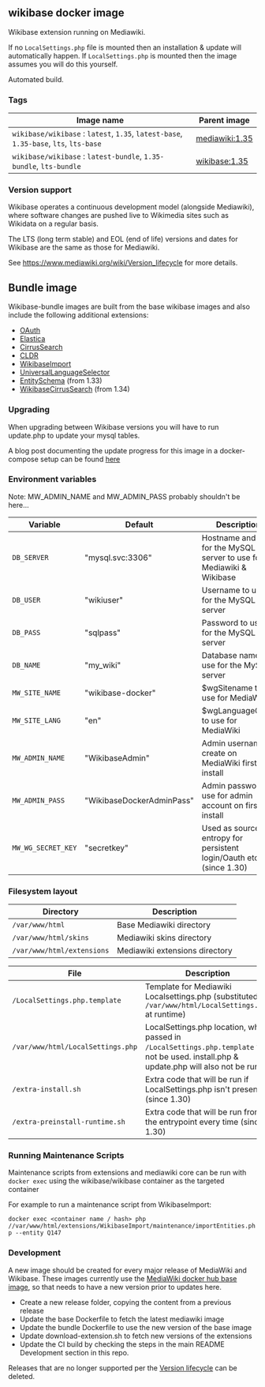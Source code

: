 ## wikibase docker image

Wikibase extension running on Mediawiki.

If no `LocalSettings.php` file is mounted then an installation & update will automatically happen.
If `LocalSettings.php` is mounted then the image assumes you will do this yourself.

Automated build.

### Tags

Image name                                                                               | Parent image
-------------------------------------------------------------------------------------    | ------------------------
`wikibase/wikibase` : `latest`, `1.35`, `latest-base`, `1.35-base`, `lts`, `lts-base`    | [mediawiki:1.35](https://hub.docker.com/_/mediawiki/)
`wikibase/wikibase` : `latest-bundle`, `1.35-bundle`, `lts-bundle`                       | [wikibase:1.35](https://hub.docker.com/r/wikibase/wikibase/)

### Version support

Wikibase operates a continuous development model (alongside Mediawiki), where software changes are pushed live to Wikimedia sites such as Wikidata on a regular basis.

The LTS (long term stable) and EOL (end of life) versions and dates for Wikibase are the same as those for Mediawiki.

See https://www.mediawiki.org/wiki/Version_lifecycle for more details.

## Bundle image
Wikibase-bundle images are built from the base wikibase images and also include the following additional extensions:
- [OAuth](https://www.mediawiki.org/wiki/Extension:OAuth)
- [Elastica](https://www.mediawiki.org/wiki/Extension:Elastica)
- [CirrusSearch](https://www.mediawiki.org/wiki/Extension:CirrusSearch)
- [CLDR](https://www.mediawiki.org/wiki/Extension:CLDR)
- [WikibaseImport](https://github.com/filbertkm/WikibaseImport)
- [UniversalLanguageSelector](https://www.mediawiki.org/wiki/Extension:UniversalLanguageSelector)
- [EntitySchema](https://www.mediawiki.org/wiki/Extension:EntitySchema) (from 1.33)
- [WikibaseCirrusSearch](https://www.mediawiki.org/wiki/Extension:WikibaseCirrusSearch) (from 1.34)

### Upgrading

When upgrading between Wikibase versions you will have to run update.php to update your mysql tables.

A blog post documenting the update progress for this image in a docker-compose setup can be found [here](https://addshore.com/2019/01/wikibase-docker-mediawiki-wikibase-update/)


### Environment variables

Note: MW_ADMIN_NAME and MW_ADMIN_PASS probably shouldn't be here...

Variable          | Default                   | Description
------------------|  -------------------------| ----------
`DB_SERVER`       | "mysql.svc:3306"          | Hostname and port for the MySQL server to use for Mediawiki & Wikibase
`DB_USER`         | "wikiuser"                | Username to use for the MySQL server
`DB_PASS`         | "sqlpass"                 | Password to use for the MySQL server
`DB_NAME`         | "my_wiki"                 | Database name to use for the MySQL server
`MW_SITE_NAME`    | "wikibase-docker"         | $wgSitename to use for MediaWiki
`MW_SITE_LANG`    | "en"                      | $wgLanguageCode to use for MediaWiki
`MW_ADMIN_NAME`   | "WikibaseAdmin"           | Admin username to create on MediaWiki first install
`MW_ADMIN_PASS`   | "WikibaseDockerAdminPass" | Admin password to use for admin account on first install
`MW_WG_SECRET_KEY`| "secretkey"               | Used as source of entropy for persistent login/Oauth etc..(since 1.30)

### Filesystem layout

Directory                         | Description
--------------------------------- | ------------------------------------------------------------------------------
`/var/www/html`                   | Base Mediawiki directory
`/var/www/html/skins`             | Mediawiki skins directory
`/var/www/html/extensions`        | Mediawiki extensions directory

File                              | Description
--------------------------------- | ------------------------------------------------------------------------------
`/LocalSettings.php.template`     | Template for Mediawiki Localsettings.php (substituted to `/var/www/html/LocalSettings.php` at runtime)
`/var/www/html/LocalSettings.php` | LocalSettings.php location, when passed in `/LocalSettings.php.template` will not be used. install.php & update.php will also not be run.
`/extra-install.sh`               | Extra code that will be run if LocalSettings.php isn't present (since 1.30)
`/extra-preinstall-runtime.sh`    | Extra code that will be run from the entrypoint every time (since 1.30)

### Running Maintenance Scripts
Maintenance scripts from extensions and mediawiki core can be run with `docker exec` using the wikibase/wikibase container as the targeted container

For example to run a maintenance script from WikibaseImport:

```docker exec <container name / hash> php //var/www/html/extensions/WikibaseImport/maintenance/importEntities.php --entity Q147```

### Development

A new image should be created for every major release of MediaWiki and Wikibase.
These images currently use the [MediaWiki docker hub base image](https://hub.docker.com/_/mediawiki), so that needs to have a new version prior to updates here.

 - Create a new release folder, copying the content from a previous release
 - Update the base Dockerfile to fetch the latest mediawiki image
 - Update the bundle Dockerfile to use the new version of the base image
 - Update download-extension.sh to fetch new versions of the extensions
 - Update the CI build by checking the steps in the main README Development section in this repo.

Releases that are no longer supported per the [Version lifecycle](https://www.mediawiki.org/wiki/Version_lifecycle) can be deleted.
